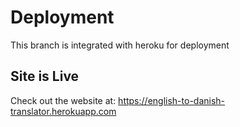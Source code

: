 # Deployment 
This branch is integrated with heroku for deployment
## Site is Live
Check out the website at: https://english-to-danish-translator.herokuapp.com

